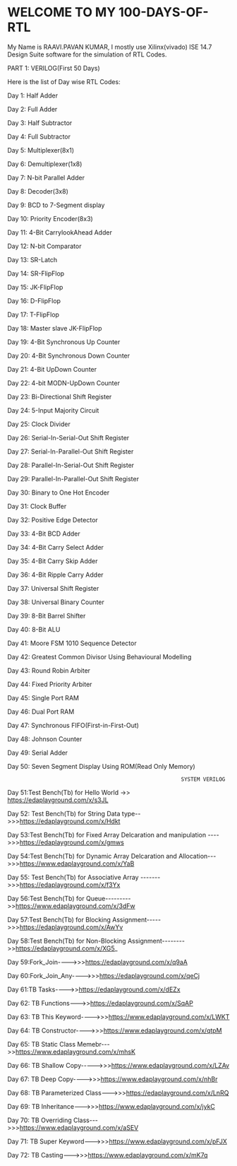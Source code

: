 
# WELCOME TO MY 100-DAYS-OF-RTL
My Name is RAAVI.PAVAN KUMAR, I mostly use Xilinx(vivado) ISE 14.7 Design Suite  software for the simulation of RTL Codes.

PART 1: VERILOG(First 50 Days)

Here is the list of Day wise RTL Codes:

Day 1: Half Adder

Day 2: Full Adder

Day 3: Half Subtractor

Day 4: Full Subtractor

Day 5: Multiplexer(8x1)

Day 6: Demultiplexer(1x8)

Day 7: N-bit Parallel Adder

Day 8: Decoder(3x8)

Day 9: BCD to 7-Segment display

Day 10: Priority Encoder(8x3)

Day 11: 4-Bit CarrylookAhead Adder

Day 12: N-bit Comparator

Day 13: SR-Latch

Day 14: SR-FlipFlop

Day 15: JK-FlipFlop

Day 16: D-FlipFlop

Day 17: T-FlipFlop

Day 18: Master slave JK-FlipFlop

Day 19: 4-Bit Synchronous Up Counter

Day 20: 4-Bit Synchronous Down Counter

Day 21: 4-Bit UpDown Counter

Day 22: 4-bit MODN-UpDown Counter

Day 23: Bi-Directional Shift Register

Day 24: 5-Input Majority Circuit

Day 25: Clock Divider

Day 26: Serial-In-Serial-Out Shift Register

Day 27: Serial-In-Parallel-Out Shift Register

Day 28: Parallel-In-Serial-Out Shift Register

Day 29: Parallel-In-Parallel-Out Shift Register

Day 30: Binary to One Hot Encoder

Day 31: Clock Buffer

Day 32: Positive Edge Detector

Day 33: 4-Bit BCD Adder

Day 34: 4-Bit Carry Select Adder

Day 35: 4-Bit Carry Skip Adder

Day 36: 4-Bit Ripple Carry Adder

Day 37: Universal Shift Register

Day 38: Universal Binary Counter

Day 39: 8-Bit Barrel Shifter

Day 40: 8-Bit ALU

Day 41: Moore FSM 1010 Sequence Detector

Day 42: Greatest Common Divisor Using Behavioural Modelling

Day 43: Round Robin Arbiter

Day 44: Fixed Priority Arbiter

Day 45: Single Port RAM

Day 46: Dual Port RAM

Day 47: Synchronous FIFO(First-in-First-Out)

Day 48: Johnson Counter

Day 49: Serial Adder

Day 50: Seven Segment Display Using ROM(Read Only Memory)


                                                           SYSTEM VERILOG
                                                                           
 Day 51:Test Bench(Tb) for Hello World ->> https://edaplayground.com/x/s3JL
 
 Day 52: Test Bench(Tb) for String Data type-->>>https://edaplayground.com/x/Hdkt
 
 Day 53:Test Bench(Tb) for Fixed Array Delcaration and manipulation ---->>>https://edaplayground.com/x/gmws
 
 Day 54:Test Bench(Tb) for Dynamic Array Delcaration and Allocation--->>>https://www.edaplayground.com/x/YaB
 
 Day 55: Test Bench(Tb) for Associative Array ------->>>https://edaplayground.com/x/f3Yx
 
 Day 56:Test Bench(Tb) for Queue--------->>https://www.edaplayground.com/x/3dFw
 
 Day 57:Test Bench(Tb) for Blocking Assignment----->>>https://edaplayground.com/x/AwYv
 
 Day 58:Test Bench(Tb) for Non-Blocking Assignment-------->>https://edaplayground.com/x/XG5_
 
 Day 59:Fork_Join---->>>https://edaplayground.com/x/q9aA
 
 Day 60:Fork_Join_Any---->>>https://edaplayground.com/x/qeCj
 
 Day 61:TB Tasks---->>https://edaplayground.com/x/dEZx
 
 Day 62: TB Functions--->>https://edaplayground.com/x/SqAP

 Day 63: TB This Keyword---->>>https://www.edaplayground.com/x/LWKT

 Day 64: TB Constructor---->>>https://www.edaplayground.com/x/qtpM

 Day 65: TB Static Class Memebr--->>https://www.edaplayground.com/x/mhsK

 Day 66: TB Shallow Copy----->>>https://www.edaplayground.com/x/LZAv

 Day 67: TB Deep Copy---->>>https://www.edaplayground.com/x/nhBr

 Day 68: TB Parameterized Class--->>>https://edaplayground.com/x/LnRQ

 Day 69: TB Inheritance--->>>https://www.edaplayground.com/x/jykC

 Day 70: TB Overriding Class--->>>https://www.edaplayground.com/x/aSEV

 Day 71: TB Super Keyword--->>>https://www.edaplayground.com/x/pFJX

 Day 72: TB Casting--->>>https://www.edaplayground.com/x/mK7q

 

 











